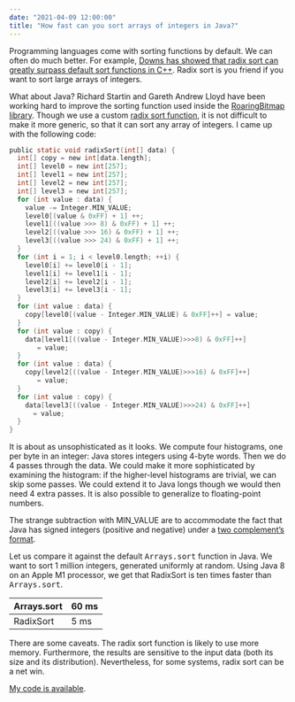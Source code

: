 ```yaml
---
date: "2021-04-09 12:00:00"
title: "How fast can you sort arrays of integers in Java?"
---
```




Programming languages come with sorting functions by default. We can often do much better. For example, [Downs has showed that radix sort can greatly surpass default sort functions in C++](https://travisdowns.github.io/blog/2019/05/22/sorting.html). Radix sort is you friend if you want to sort large arrays of integers.

What about Java? Richard Startin and Gareth Andrew Lloyd have been working hard to improve the sorting function used inside the [RoaringBitmap library](https://github.com/RoaringBitmap/RoaringBitmap). Though we use a custom [radix sort function](https://en.wikipedia.org/wiki/Radix_sort), it is not difficult to make it more generic, so that it can sort any array of integers. I came up with the following code:
```C
public static void radixSort(int[] data) {
  int[] copy = new int[data.length];
  int[] level0 = new int[257];
  int[] level1 = new int[257];
  int[] level2 = new int[257];
  int[] level3 = new int[257];
  for (int value : data) {
    value -= Integer.MIN_VALUE;
    level0[(value & 0xFF) + 1] ++;
    level1[((value >>> 8) & 0xFF) + 1] ++;
    level2[((value >>> 16) & 0xFF) + 1] ++;
    level3[((value >>> 24) & 0xFF) + 1] ++;
  }
  for (int i = 1; i < level0.length; ++i) {
    level0[i] += level0[i - 1];
    level1[i] += level1[i - 1];
    level2[i] += level2[i - 1];
    level3[i] += level3[i - 1];
  }
  for (int value : data) {
    copy[level0[(value - Integer.MIN_VALUE) & 0xFF]++] = value;
  }
  for (int value : copy) {
    data[level1[((value - Integer.MIN_VALUE)>>>8) & 0xFF]++]
       = value;
  }
  for (int value : data) {
    copy[level2[((value - Integer.MIN_VALUE)>>>16) & 0xFF]++]
       = value;
  }
  for (int value : copy) {
    data[level3[((value - Integer.MIN_VALUE)>>>24) & 0xFF]++]
      = value;
  }
}
```


It is about as unsophisticated as it looks. We compute four histograms, one per byte in an integer: Java stores integers using 4-byte words. Then we do 4 passes through the data. We could make it more sophisticated by examining the histogram: if the higher-level histograms are trivial, we can skip some passes. We could extend it to Java longs though we would then need 4 extra passes. It is also possible to generalize to floating-point numbers.

The strange subtraction with MIN_VALUE are to accommodate the fact that Java has signed integers (positive and negative) under a [two complement&rsquo;s format](https://en.wikipedia.org/wiki/Two%27s_complement).

Let us compare it against the default <tt>Arrays.sort</tt> function in Java. We want to sort 1 million integers, generated uniformly at random. Using Java 8 on an Apple M1 processor, we get that RadixSort is ten times faster than <tt>Arrays.sort</tt>.

Arrays.sort              |60 ms                    |
-------------------------|-------------------------|
RadixSort                |5 ms                     |


There are some caveats. The radix sort function is likely to use more memory. Furthermore, the results are sensitive to the input data (both its size and its distribution). Nevertheless, for some systems, radix sort can be a net win.

[My code is available](https://github.com/lemire/Code-used-on-Daniel-Lemire-s-blog/tree/master/2021/04/09).

